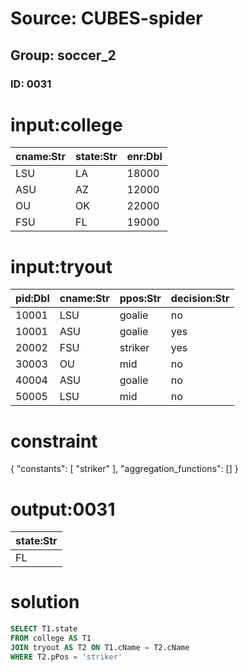# Source: CUBES-spider
## Group: soccer_2
### ID: 0031

# input:college

| cname:Str | state:Str | enr:Dbl |
|---|---|---|
| LSU | LA | 18000 |
| ASU | AZ | 12000 |
| OU | OK | 22000 |
| FSU | FL | 19000 |

# input:tryout

| pid:Dbl | cname:Str | ppos:Str | decision:Str |
|---|---|---|---|
| 10001 | LSU | goalie | no |
| 10001 | ASU | goalie | yes |
| 20002 | FSU | striker | yes |
| 30003 | OU | mid | no |
| 40004 | ASU | goalie | no |
| 50005 | LSU | mid | no |

# constraint

{
  "constants": [
    "striker"
  ],
  "aggregation_functions": []
}

# output:0031

| state:Str |
|---|
| FL |

# solution

```sql
SELECT T1.state
FROM college AS T1
JOIN tryout AS T2 ON T1.cName = T2.cName
WHERE T2.pPos = 'striker'
```
